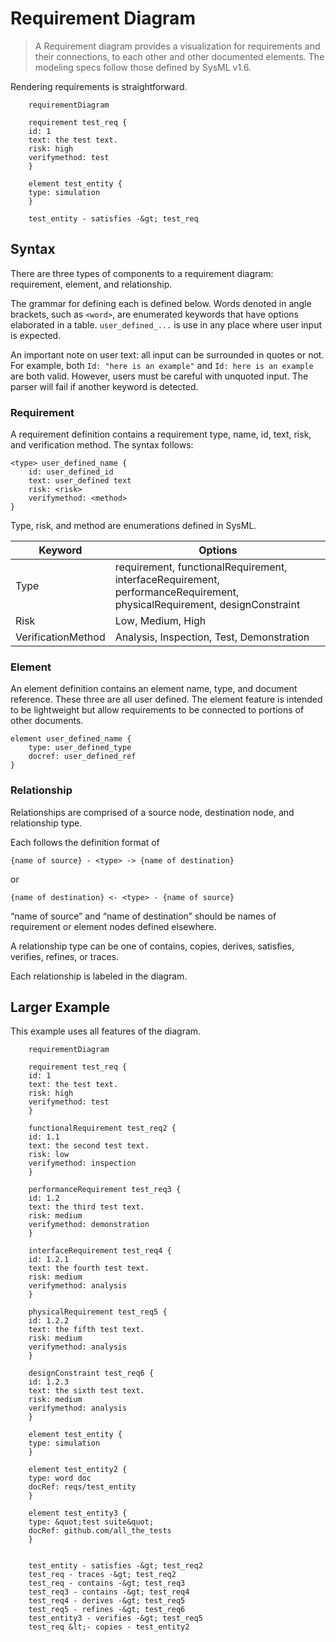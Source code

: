 # Requirement Diagram

> A Requirement diagram provides a visualization for requirements and
> their connections, to each other and other documented elements. The
> modeling specs follow those defined by SysML v1.6.

Rendering requirements is straightforward.

``` mermaid
    requirementDiagram

    requirement test_req {
    id: 1
    text: the test text.
    risk: high
    verifymethod: test
    }

    element test_entity {
    type: simulation
    }

    test_entity - satisfies -&gt; test_req
```

## Syntax

There are three types of components to a requirement diagram:
requirement, element, and relationship.

The grammar for defining each is defined below. Words denoted in angle
brackets, such as `<word>`, are enumerated keywords that have options
elaborated in a table. `user_defined_...` is use in any place where user
input is expected.

An important note on user text: all input can be surrounded in quotes or
not. For example, both `Id: "here is an example"` and
`Id: here is an example` are both valid. However, users must be careful
with unquoted input. The parser will fail if another keyword is
detected.

### Requirement

A requirement definition contains a requirement type, name, id, text,
risk, and verification method. The syntax follows:

    <type> user_defined_name {
        id: user_defined_id
        text: user_defined text
        risk: <risk>
        verifymethod: <method>
    }

Type, risk, and method are enumerations defined in SysML.

| Keyword            | Options                                                                                                                 |
|--------------------|-------------------------------------------------------------------------------------------------------------------------|
| Type               | requirement, functionalRequirement, interfaceRequirement, performanceRequirement, physicalRequirement, designConstraint |
| Risk               | Low, Medium, High                                                                                                       |
| VerificationMethod | Analysis, Inspection, Test, Demonstration                                                                               |

### Element

An element definition contains an element name, type, and document
reference. These three are all user defined. The element feature is
intended to be lightweight but allow requirements to be connected to
portions of other documents.

    element user_defined_name {
        type: user_defined_type
        docref: user_defined_ref
    }

### Relationship

Relationships are comprised of a source node, destination node, and
relationship type.

Each follows the definition format of

    {name of source} - <type> -> {name of destination}

or

    {name of destination} <- <type> - {name of source}

“name of source” and “name of destination” should be names of
requirement or element nodes defined elsewhere.

A relationship type can be one of contains, copies, derives, satisfies,
verifies, refines, or traces.

Each relationship is labeled in the diagram.

## Larger Example

This example uses all features of the diagram.

``` mermaid
    requirementDiagram

    requirement test_req {
    id: 1
    text: the test text.
    risk: high
    verifymethod: test
    }

    functionalRequirement test_req2 {
    id: 1.1
    text: the second test text.
    risk: low
    verifymethod: inspection
    }

    performanceRequirement test_req3 {
    id: 1.2
    text: the third test text.
    risk: medium
    verifymethod: demonstration
    }

    interfaceRequirement test_req4 {
    id: 1.2.1
    text: the fourth test text.
    risk: medium
    verifymethod: analysis
    }

    physicalRequirement test_req5 {
    id: 1.2.2
    text: the fifth test text.
    risk: medium
    verifymethod: analysis
    }

    designConstraint test_req6 {
    id: 1.2.3
    text: the sixth test text.
    risk: medium
    verifymethod: analysis
    }

    element test_entity {
    type: simulation
    }

    element test_entity2 {
    type: word doc
    docRef: reqs/test_entity
    }

    element test_entity3 {
    type: &quot;test suite&quot;
    docRef: github.com/all_the_tests
    }


    test_entity - satisfies -&gt; test_req2
    test_req - traces -&gt; test_req2
    test_req - contains -&gt; test_req3
    test_req3 - contains -&gt; test_req4
    test_req4 - derives -&gt; test_req5
    test_req5 - refines -&gt; test_req6
    test_entity3 - verifies -&gt; test_req5
    test_req &lt;- copies - test_entity2
```
